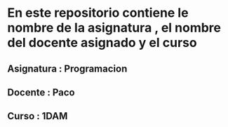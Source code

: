 # En este repositorio contiene le nombre de la asignatura , el nombre del docente asignado y el curso

## Asignatura : Programacion

## Docente : Paco

## Curso : 1DAM
